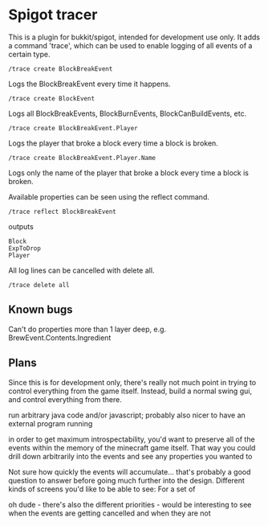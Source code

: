 Spigot tracer
=============

This is a plugin for bukkit/spigot, intended for development use only. It adds a command 'trace', which can be used
to enable logging of all events of a certain type.

    /trace create BlockBreakEvent

Logs the BlockBreakEvent every time it happens.

    /trace create BlockEvent

Logs all BlockBreakEvents, BlockBurnEvents, BlockCanBuildEvents, etc.

    /trace create BlockBreakEvent.Player

Logs the player that broke a block every time a block is broken.

    /trace create BlockBreakEvent.Player.Name

Logs only the name of the player that broke a block every time a block is broken.

Available properties can be seen using the reflect command.

    /trace reflect BlockBreakEvent

outputs

    Block
    ExpToDrop
    Player

All log lines can be cancelled with delete all.

    /trace delete all

Known bugs
----------

Can't do properties more than 1 layer deep, e.g. BrewEvent.Contents.Ingredient

Plans
-----

Since this is for development only, there's really not much point in trying to control everything from the game itself.
Instead, build a normal swing gui, and control everything from there.

run arbitrary java code and/or javascript; probably also nicer to have an external program running

in order to get maximum introspectability, you'd want to preserve all of the events within the memory of the minecraft game itself.
That way you could drill down arbitrarily into the events and see any properties you wanted to

Not sure how quickly the events will accumulate... that's probably a good question to answer before going much further into the design.
Different kinds of screens you'd like to be able to see:
  For a set of

oh dude - there's also the different priorities - would be interesting to see when the events are getting cancelled and when they are not
